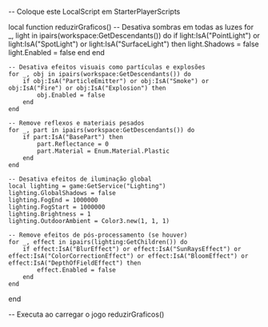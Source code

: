 -- Coloque este LocalScript em StarterPlayerScripts

local function reduzirGraficos()
    -- Desativa sombras em todas as luzes
    for _, light in ipairs(workspace:GetDescendants()) do
        if light:IsA("PointLight") or light:IsA("SpotLight") or light:IsA("SurfaceLight") then
            light.Shadows = false
            light.Enabled = false
        end
    end

    -- Desativa efeitos visuais como partículas e explosões
    for _, obj in ipairs(workspace:GetDescendants()) do
        if obj:IsA("ParticleEmitter") or obj:IsA("Smoke") or obj:IsA("Fire") or obj:IsA("Explosion") then
            obj.Enabled = false
        end
    end

    -- Remove reflexos e materiais pesados
    for _, part in ipairs(workspace:GetDescendants()) do
        if part:IsA("BasePart") then
            part.Reflectance = 0
            part.Material = Enum.Material.Plastic
        end
    end

    -- Desativa efeitos de iluminação global
    local lighting = game:GetService("Lighting")
    lighting.GlobalShadows = false
    lighting.FogEnd = 1000000
    lighting.FogStart = 1000000
    lighting.Brightness = 1
    lighting.OutdoorAmbient = Color3.new(1, 1, 1)
    
    -- Remove efeitos de pós-processamento (se houver)
    for _, effect in ipairs(lighting:GetChildren()) do
        if effect:IsA("BlurEffect") or effect:IsA("SunRaysEffect") or effect:IsA("ColorCorrectionEffect") or effect:IsA("BloomEffect") or effect:IsA("DepthOfFieldEffect") then
            effect.Enabled = false
        end
    end
end

-- Executa ao carregar o jogo
reduzirGraficos()
